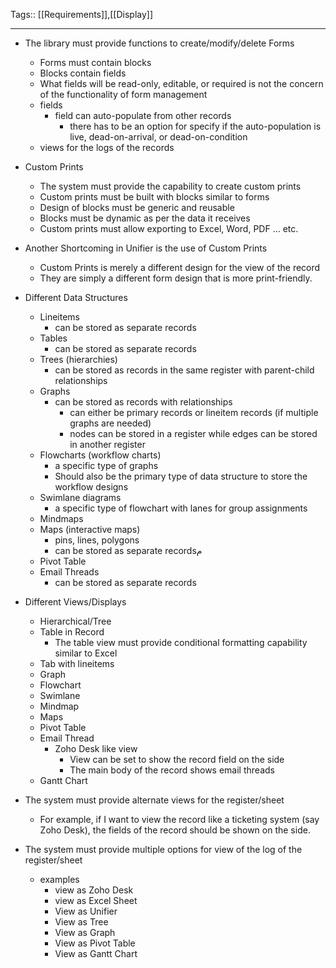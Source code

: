 Tags:: [[Requirements]],[[Display]]
_________________
- The library must provide functions to create/modify/delete Forms
	- Forms must contain blocks
	- Blocks contain fields
	- What fields will be read-only, editable, or required is not the concern of the functionality of form management
	- fields
		- field can auto-populate from other records
			- there has to be an option for specify if the auto-population is live, dead-on-arrival, or dead-on-condition
	- views for the logs of the records

- Custom Prints
	- The system must provide the capability to create custom prints
	- Custom prints must be built with blocks similar to forms
	- Design of blocks must be generic and reusable
	- Blocks must be dynamic as per the data it receives
	- Custom prints must allow exporting to Excel, Word, PDF ... etc.

- Another Shortcoming in Unifier is the use of Custom Prints
	- Custom Prints is merely a different design for the view of the record
	- They are simply a different form design that is more print-friendly.

- Different Data Structures
	- Lineitems
		- can be stored as separate records
	- Tables
		- can be stored as separate records
	- Trees (hierarchies)
		- can be stored as records in the same register with parent-child relationships
	- Graphs
		- can be stored as records with relationships
			- can either be primary records or lineitem records (if multiple graphs are needed)
			- nodes can be stored in a register while edges can be stored in another register
	- Flowcharts (workflow charts)
		- a specific type of graphs
		- Should also be the primary type of data structure to store the workflow designs
	- Swimlane diagrams
		- a specific type of flowchart with lanes for group assignments
	- Mindmaps
	- Maps (interactive maps)
		- pins, lines, polygons
		- can be stored as separate recordsم
	- Pivot Table
	- Email Threads
		- can be stored as separate records

- Different Views/Displays
	- Hierarchical/Tree
	- Table in Record
		- The table view must provide conditional formatting capability similar to Excel
	- Tab with lineitems
	- Graph
	- Flowchart
	- Swimlane
	- Mindmap
	- Maps
	- Pivot Table
	- Email Thread
		- Zoho Desk like view
			- View can be set to show the record field on the side
			- The main body of the record shows email threads
	- Gantt Chart


- The system must provide alternate views for the register/sheet
	- For example, if I want to view the record like a ticketing system (say Zoho Desk), the fields of the record should be shown on the side.
- The system must provide multiple options for view of the log of the register/sheet
	- examples
		- view as Zoho Desk
		- view as Excel Sheet
		- View as Unifier
		- View as Tree
		- View as Graph
		- View as Pivot Table
		- View as Gantt Chart
